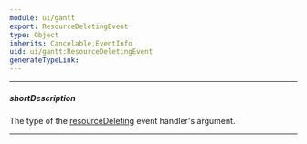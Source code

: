```yaml
---
module: ui/gantt
export: ResourceDeletingEvent
type: Object
inherits: Cancelable,EventInfo
uid: ui/gantt:ResourceDeletingEvent
generateTypeLink: 
---
```

---
##### shortDescription
The type of the [resourceDeleting]({basewidgetpath}/Events/#resourceDeleting) event handler's argument.

---
<!-- Description goes here -->